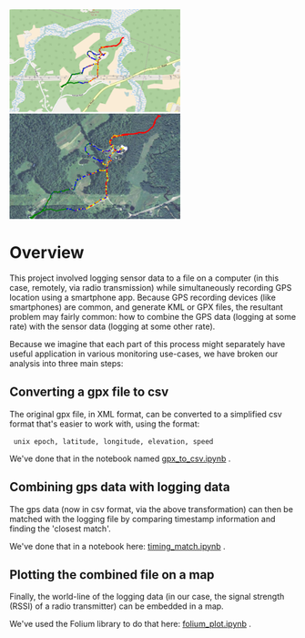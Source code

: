 
<img src='./images/signalStrength.png' width=300>

<img src='./images/terrain.png' width=300>


# Overview

This project involved logging sensor data to a file on a computer (in this case, remotely, via radio transmission) while simultaneously recording GPS location using a smartphone app.  Because GPS recording devices (like smartphones) are common, and generate KML or GPX files, the resultant problem may fairly common: how to combine the GPS data (logging at some rate) with the sensor data (logging at some other rate).

Because we imagine that each part of this process might separately have useful application in various monitoring use-cases, we have broken our analysis into three main steps:

## Converting a gpx file to csv

The original gpx file, in XML format, can be converted to a simplified csv format that's easier to work with, using the format:

```
 unix epoch, latitude, longitude, elevation, speed 
```

We've done that in the notebook named [gpx_to_csv.ipynb](./gpx_to_csv.ipynb) .

## Combining gps data with logging data

The gps data (now in csv format, via the above transformation) can then be matched with the logging file by comparing timestamp information and finding the 'closest match'. 

We've done that in a notebook here: [timing_match.ipynb](./timing_match.ipynb) .

## Plotting the combined file on a map

Finally, the world-line of the logging data (in our case, the signal strength (RSSI) of a radio transmitter) can be embedded in a map.  

We've used the Folium library to do that here:  [folium_plot.ipynb](./folium_plot.ipynb) .

